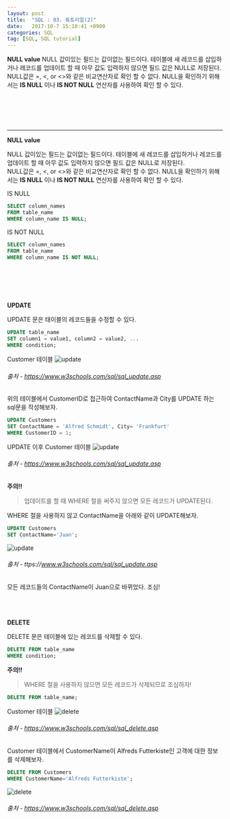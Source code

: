 ```yaml
---
layout: post
title:  "SQL : 03. 튜토리얼(2)"
date:   2017-10-7 15:10:41 +0900
categories: SQL
tag: [SQL, SQL tutorial]
---
```



**NULL value**
NULL 값이있는 필드는 값이없는 필드이다. 테이블에 새 레코드를 삽입하거나 레코드를 업데이트 할 때 아무 값도 입력하지 않으면 필드 값은 NULL로 저장된다.<br>
NULL값은 =, <, or <>와 같은 비교연산자로 확인 할 수 없다. NULL을 확인하기 위해서는 **IS NULL** 이나 **IS NOT NULL** 연산자를 사용하여 확인 할 수 있다.

<br><br><br><br><hr>

**NULL value**

NULL 값이있는 필드는 값이없는 필드이다. 테이블에 새 레코드를 삽입하거나 레코드를 업데이트 할 때 아무 값도 입력하지 않으면 필드 값은 NULL로 저장된다.<br>
NULL값은 =, <, or <>와 같은 비교연산자로 확인 할 수 없다. NULL을 확인하기 위해서는 **IS NULL** 이나 **IS NOT NULL** 연산자를 사용하여 확인 할 수 있다.


IS NULL

```	sql
SELECT column_names
FROM table_name
WHERE column_name IS NULL;
```

IS NOT NULL

```sql
SELECT column_names
FROM table_name
WHERE column_name IS NOT NULL;
```

<br><br><br><br>

**UPDATE**

UPDATE 문은 태이블의 레코드들을 수정할 수 있다.

```sql
UPDATE table_name
SET column1 = value1, column2 = value2, ...
WHERE condition;
```

Customer 테이블
![update](../../../../assets/media/images/sql-003/update00.png)

###### 출처 - https://www.w3schools.com/sql/sql_update.asp

위의 테이블에서 CustomerID로 접근하여 ContactName과 City를 UPDATE 하는 sql문을 작성해보자.

```sql
UPDATE Customers
SET ContactName = 'Alfred Schmidt', City= 'Frankfurt'
WHERE CustomerID = 1;
```

UPDATE 이후 Customer 테이블
![update](../../../../assets/media/images/sql-003/update01.png)

###### 출처 - https://www.w3schools.com/sql/sql_update.asp


**주의!!**

>업데이트를 할 때 WHERE 절을 써주지 않으면 모든 레코드가 UPDATE된다.

WHERE 절을 사용하지 않고 ContactName을 아래와 같이 UPDATE해보자.

```sql
UPDATE Customers
SET ContactName='Juan';
```

![update](../../../../assets/media/images/sql-003/update02.png)
###### 출처 - ttps://www.w3schools.com/sql/sql_update.asp

모든 레코드들의 ContactName이 Juan으로 바뀌었다. 조심!
<br><br><br><br>


**DELETE**

DELETE 문은 테이블에 있는 레코드를 삭제할 수 있다.

```sql
DELETE FROM table_name
WHERE condition;
```

**주의!!**

> WHERE 절을 사용하지 않으면 모든 레코드가 삭제되므로 조심하자!

```sql
DELETE FROM table_name;
```

Customer 테이블
![delete](../../../../assets/media/images/sql-003/delete00.png)
###### 출처 - https://www.w3schools.com/sql/sql_delete.asp

Customer 테이블에서 CustomerName이 Alfreds Futterkiste인 고객에 대한 정보를 삭제해보자.

```sql
DELETE FROM Customers
WHERE CustomerName='Alfreds Futterkiste';
```

![delete](../../../../assets/media/images/sql-003/delete01.png)
###### 출처 - https://www.w3schools.com/sql/sql_delete.asp
